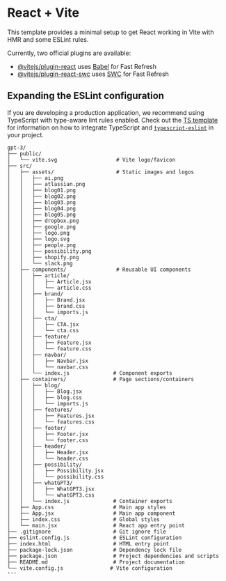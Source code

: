 # React + Vite

This template provides a minimal setup to get React working in Vite with HMR and some ESLint rules.

Currently, two official plugins are available:

- [@vitejs/plugin-react](https://github.com/vitejs/vite-plugin-react/blob/main/packages/plugin-react) uses [Babel](https://babeljs.io/) for Fast Refresh
- [@vitejs/plugin-react-swc](https://github.com/vitejs/vite-plugin-react/blob/main/packages/plugin-react-swc) uses [SWC](https://swc.rs/) for Fast Refresh

## Expanding the ESLint configuration

If you are developing a production application, we recommend using TypeScript with type-aware lint rules enabled. Check out the [TS template](https://github.com/vitejs/vite/tree/main/packages/create-vite/template-react-ts) for information on how to integrate TypeScript and [`typescript-eslint`](https://typescript-eslint.io) in your project.


```
gpt-3/
├── public/
│   └── vite.svg                   # Vite logo/favicon
├── src/
│   ├── assets/                    # Static images and logos
│   │   ├── ai.png
│   │   ├── atlassian.png
│   │   ├── blog01.png
│   │   ├── blog02.png
│   │   ├── blog03.png
│   │   ├── blog04.png
│   │   ├── blog05.png
│   │   ├── dropbox.png
│   │   ├── google.png
│   │   ├── logo.png
│   │   ├── logo.svg
│   │   ├── people.png
│   │   ├── possibility.png
│   │   ├── shopify.png
│   │   └── slack.png
│   ├── components/                # Reusable UI components
│   │   ├── article/
│   │   │   ├── Article.jsx
│   │   │   └── article.css
│   │   ├── brand/
│   │   │   ├── Brand.jsx
│   │   │   ├── brand.css
│   │   │   └── imports.js
│   │   ├── cta/
│   │   │   ├── CTA.jsx
│   │   │   └── cta.css
│   │   ├── feature/
│   │   │   ├── Feature.jsx
│   │   │   └── feature.css
│   │   ├── navbar/
│   │   │   ├── Navbar.jsx
│   │   │   └── navbar.css
│   │   └── index.js              # Component exports
│   ├── containers/               # Page sections/containers
│   │   ├── blog/
│   │   │   ├── Blog.jsx
│   │   │   ├── blog.css
│   │   │   └── imports.js
│   │   ├── features/
│   │   │   ├── Features.jsx
│   │   │   └── features.css
│   │   ├── footer/
│   │   │   ├── Footer.jsx
│   │   │   └── footer.css
│   │   ├── header/
│   │   │   ├── Header.jsx
│   │   │   └── header.css
│   │   ├── possibility/
│   │   │   ├── Possibility.jsx
│   │   │   └── possibility.css
│   │   ├── whatGPT3/
│   │   │   ├── WhatGPT3.jsx
│   │   │   └── whatGPT3.css
│   │   └── index.js              # Container exports
│   ├── App.css                   # Main app styles
│   ├── App.jsx                   # Main app component
│   ├── index.css                 # Global styles
│   └── main.jsx                  # React app entry point
├── .gitignore                    # Git ignore file
├── eslint.config.js              # ESLint configuration
├── index.html                    # HTML entry point
├── package-lock.json             # Dependency lock file
├── package.json                  # Project dependencies and scripts
├── README.md                     # Project documentation
└── vite.config.js               # Vite configuration
'''
